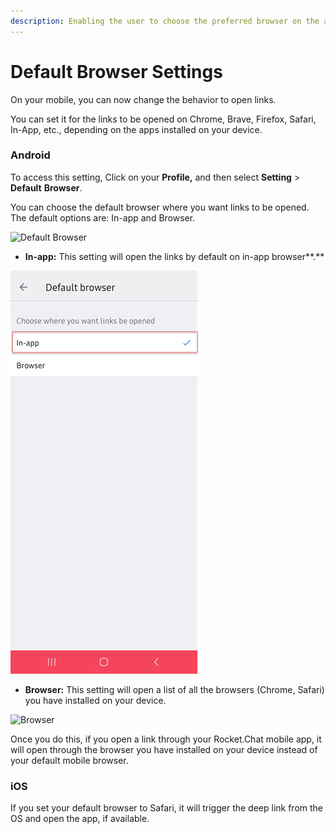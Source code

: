 ```yaml
---
description: Enabling the user to choose the preferred browser on the app.
---
```


# Default Browser Settings

On your mobile, you can now change the behavior to open links.&#x20;

You can set it for the links to be opened on Chrome, Brave, Firefox, Safari, In-App, etc., depending on the apps installed on your device.&#x20;

### **Android**

To access this setting, Click on your **Profile,** and then select **Setting** > **Default** **Browser**.&#x20;

You can choose the default browser where you want links to be opened.  The default options are: In-app and Browser.

![Default Browser](<../../.gitbook/assets/Screenshot\_20220524-153531\_RocketChat (4).jpg>)

* **In-app:**  This setting will open the links by default on in-app browser**.**

![In-App](<../../.gitbook/assets/in app.jpg>)

* **Browser:**  This setting will open a list of all the browsers (Chrome, Safari) you have installed on your device.

![Browser](<../../.gitbook/assets/Screenshot\_20220524-Browser (1) (1).jpg>)

Once you do this, if you open a link through your Rocket.Chat mobile app, it will open through the browser you have installed on your device instead of your default mobile browser.

### **iOS**

If you set your default browser to Safari, it will trigger the deep link from the OS and open the app, if available.

